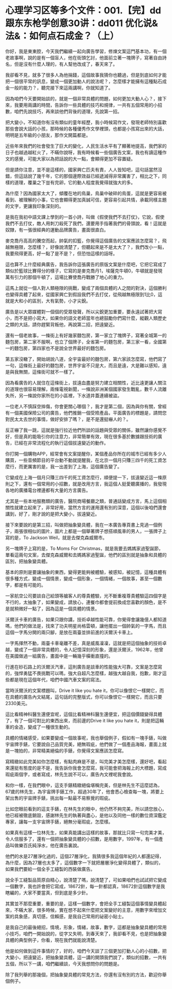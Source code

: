 # 心理学习区等多个文件：001.【完】dd跟东东枪学创意30讲：dd011 优化说&法&：如何点石成金？（上）

你好，我是東東腔，今天我們繼續一起向廣告學習，修煉文案這門基本功，有一個老故事啊，說的是有一個盲人，他在街頭乞討，他面前立著一塊牌子，寫著自由詩名，但是沒有什麼人理的，有人幫他改成了，春天來了。

我卻看不見，就多了很多人為他捐錢，這個故事我猜你也聽過，但是到底如何才能把一個很平常的訊息，變成一個更加動人的說法呢？，怎麼樣才能擁有這種點石成金一般的能力？，聽完接下來這兩講啊，你就知道了。

因為咱們今天要開始談的，就是一個非常具體的問題，如何更加大動人心？，接下來，我要用兩講的時間，告訴你一些具體的技巧和規律，一共有五個常用的小招數，咱們先說技巧，再來談他們背後的道理，先說第一招。

把大變小，不知道你有沒有類似的童年經歷，我小時候寫作文，發現老師特別喜歡那些會說大話的小孩，那時候的各種優秀作文學裡頭，也都是小孩寫出來的大話，明明是五年級的小朋友，那作文開篇都是。

近些年來我們的社會發生了巨大的變化，人民生活水平有了顯著地提高，我們家的日子也越過越紅火了，不瞞你說呀，我有時候看一些個廣告文案，我也有讀這種作文的感覺，可能大家以為把話說的大一點，會顯得更加不容置疑。

但是請你注意，並不是這樣的，國家興亡匹夫有責，人人皆知吧，這句話當然沒錯，但這話說了幾千年，它的那個邊際效益已經遞減得非常厲害了，相比之下，同樣的道理，覆巢之下豈有完卵，它的動人程度我覺得就強大的多。

為什麼？因為國家太大了，傾覆在地的鳥巢，鳥巢中破碎的鳥蛋，這就是更容易被看到、被理解的小事，它也會顯得更加真誠可信，更容易引起共情，承載同樣主題的文字，更讓我印象深刻的。

是我在我初中語文課上學到的一首小詩，叫做《假使我們不去打仗》，它說，假使我們不去打仗，敵人用刺刀殺死了我們，還要用手指著我們的骨頭說，看！這就是奴隸，有一張很經典的運動品牌廣告，畫面很直白。

麥克喬丹高高的騰空而起，帥氣的扣籃，你覺得這個廣告的文案應該怎麼寫？，飛越無極限，怎麼樣？，好像說清楚了，但聽起來是不是太大了？，我們改小一點，我要飛得更高，好一點了是不是？，但恐怕這樣的話呀。

這也算不上什麼經典廣告，我告訴你這張廣告的原版文案是什麼吧，它把它寫成了類似於籃球比賽得分的樣子，它寫的是麥克喬丹1，埃薩克牛頓0，牛頓就是發現萬有引力的那個牛頓了，這場比賽使喬丹戰勝了地心的重力。

這馬上就從一個人對人類極限的挑戰，變成了兩個具體的人之間的對決，這個勝利也變得具體了起來，從國家興亡到假設我們不去打仗，從飛越無極限到1比0，這就是大和小的區別，大有氣勢，小才尖銳。

廣告是以大眾媒體對一個個的受眾發聲，所以尖銳更加重要，要永遠試著把大寫小，而不是把小寫大，如果你的語文老師當年也總鼓勵你們寫什麼，縱觀人類歷史之類的大話，請你趕緊背叛他，再說第二招，把遠變近。

還有一個老故事，一條街上有好幾家麵包房，第一家立了塊牌子，寫著全城第一的麵包房，第二家不服啊，也立了個牌子，全省第一的麵包房，第三家一看，全國第一的麵包房，第四家也不是說全世界最好的麵包房。

第五家沒轍了，開始胡說八道，全宇宙最好的麵包房，第六家該怎麼寫，他們寫了一句，這條街上最好的麵包房，世界宇宙不只是大，而且是遠，大是難以感知，遠是與我無關，這條街可就不一樣了。

因為看廣告的人就住在這條街上，拔遠血盡是努力建立相關性，近比遠更讓人關注的道理也很容易理解，兩條電視新聞，一條說非洲某個國家發生戰亂，數千人流離失所，另一條說你家所在的小區裡，下水道井蓋連續被盜。

一位老人不慎踩空摔傷，你會更關心哪個？，我才是第二個，因為與你有關，曾經有一個美國保險公司的廣告，他們推銷一個受險產品，平面廣告的標題是，請問您對民太太去世的事情，做好安排了嗎？，是不是還挺嚇人的？。

反正嚇了我一跳，這就是強行拉近他們所談的話題與受眾的關係，雖然讓你感覺不好，但是真的能吸引你的注意力，非常簡單有效，現在很多基於數據跟技術的廣告，已經在非常流程化的執行這個拔遠變近的動作。

你打開一個購物APP，經常會有文案提醒你，某個產品你所在的城市已經有多少人購買，一些音頻節目的平台動不動就提醒我，在北京一個月只賺三四千的死工資怎麼行，而更厲害的是，我一出差到了上海，這個廣告變了。

它變成在上海一個月只賺三四千的死工資怎麼行，順便提一下，拔遠變近這一條原則之下，還有一個常用的小招數，就是改用方言，我這個人挺愛聽廣播的，我發現各地的廣播電台裡邊都有大量的方言廣告。

尤其是一些本地服務類的廣告，醫院商場餐廳之類，普通話變成方言，馬上這個相關性就建立起來了，非常好用，當然方言的運用還有別的深意，這個以後咱們還會講到，好了，剛才說的是把大變小，拔遠變近。

接下來要說的是第三招，叫做把抽象變具體，我在一本廣告專頁書上見過一個例子，兩張很相似的圖片，圖片上都是一個舉著牌子想搭順風車的男人，一張牌子上寫的是，To Jackson Weil，就是去傑克森威爾市。

另一塊牌子上寫的是，To Moms For Christmas，就是我要去媽媽家過聖誕節，單看這兩句文案，去傑克森威爾和去媽媽家過聖誕，他們的區別就是抽象和具體的區別，把抽象變具體。

基本的原則是要讓抽象的東西，變得更能夠被體驗，被感知，被記憶，這種具體有很多種方式，變成一個情景，變成一個形象，一個情緒，一個故事，甚至一個數字，都是有可能的。

一家航空公司要談自己給頭等艙客人的尊貴體驗，光不斷重複尊貴體驗這四個字是不行的，太抽象了，如果變成，請放心，連餐巾都會提前換成您喜歡的顏色，是不是就稍微好一點了，因為這是一個具體的情景。

沃爾沃卡車的廣告，如果只跟你講，技術卓越性能可靠，你覺得會讓幾億人都知道嗎，他們的做法是，找來了功夫明星尚格雲頓，讓他擺出一個帥氣的一字馬，而且這個一字馬分開的兩只腳，是放在兩臺並排前進的沃爾沃卡車上。

一字馬揮然不動，兩臺卡車毫離不差，真是威風凜凜，這就是把這個抽象的技術卓越，變成了一個非常具體的，令人記憶深刻的形象，還是沃爾沃，1962年，他曾在美國做過一組廣告，畫面中是一輛幾乎橫衝直撞的。

行進在砂石路上的沃爾沃汽車，這則廣告是談車的性能強大可靠，文案是怎麼寫的，強悍勇猛不畏挑戰可以嗎，強大自超凡怎麼樣，越強大越自我，抱歉，剛才這些都是現在這個年代，咱們中國汽車文案的寫法。

當時沃爾沃的文案標題叫，Drive it like you hate it，你可以像恨它一樣開它，而在具體的廣告內文結尾，這句話的完整版式，你可以像恨它一樣開它，而且只要2330美元。

這比看精神科醫生還便宜呢，這個比看精神科醫生還便宜，把這個價錢變得具體了，有了一個可對比的東西出來，而前邊的Drive it like you hate it，則是把這輛車的金造，變成了一種很生動的。

具體的情緒感受，如果要變成一個故事呢，我也舉個例子，假如有一塊手錶，叫做宇宙牌手錶，它要說自己品質完美，絕無瑕疵，他們做了一個產品海報，畫面上就是一塊拍的，非常精美絕倫的手錶，你覺得文案應該怎麼寫。

寫精緻如此完美如你怎麼樣，有點肉麻是不是，叫完美才美怎麼樣，還好吧，看起來還挺有態度的是不是，我告訴你我會怎麼寫，我可能會把海報上的大標題，寫成瑕疵兩個字，或者寫成，林先生說不可以，廣告內文裡呢我會說。

和你一樣，在我們眼中，這支手錶精緻絕倫堪稱完美，但是林先生不這麼認為，67歲的林先生，為宇宙牌手錶工作，超過30年了，他會悉心檢查每一塊，將要上架出售的宇宙牌手錶，挑出每一點最不易察覺的瑕疵。

比如您眼前看到的這支手錶，在林先生的眼中，他仍然不夠完美，所以請您放心，他已經被徹底銷毀，感謝林先生的執著與盡心，是他以及同他一樣的數位資深鑑定專家，讓每一支宇宙牌手錶，絕無分毫瑕疵，怎麼樣。

如果真有這樣一位林先生，如果真能講出這樣的故事，那就比只寫一句完美才美，令人信服多了，還有一個把抽象變具體的小招數，是用數字，1997年，有一個產品叫做樂百氏純淨水，他在廣告裏說。

他們的水是27層淨化過的，這個27層淨化，我猜很多我這個年紀的人都還記得，為什麼，因為27層也太多了，這個數字一下就把層層淨化變得具體了，類似的，如果我們要給一個全手工縫製的西裝做廣告。

說全手工縫製品質原自精心，說清楚了嗎，說清楚了，可如果咱們也試試把它變成一個數字，我也許會把它寫成，18672針，每一針都認真，18672針這個數字是我瞎編的，大家不要當真，但到底是多少針。

其實並不那麼重要，重要的是，這樣一個數字，會把全手工縫製這個事情變具體起來，不瞞大家，很多時候，實在想不起來什麼把文案變好的主意，用數字來增加文案的具象感，真切感，信賴感，是我自己常用的祕密小貼士。

是我自己的最後絕招，情境，形象，情緒，故事，數字，這都是抽象變具體的常用小技巧，咱們一開始說的，從字又失明，到春天來了，我卻看不見，也是把抽象變具體的典型例子，你看，現在我們就能說清楚。

他是如何做到這件事情的了，好的，咱們今天談了三個更加打動人心的小招數，把大變小，把遠變近，把抽象變具體，這一講的開頭我們說了，類似的招數，一共有五個，所以下一講，咱們繼續談，今天我想問你的問題是。

除了我列舉的那幾個，把抽象變具體的常見方法，你還有沒有別的方法，歡迎你舉個例子。